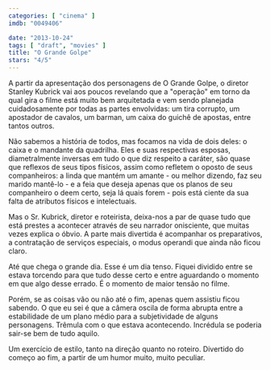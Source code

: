 ```yaml
---
categories: [ "cinema" ]
imdb: "0049406"

date: "2013-10-24"
tags: [ "draft", "movies" ]
title: "O Grande Golpe"
stars: "4/5"
---
```

A partir da apresentação dos personagens de O Grande Golpe, o diretor Stanley Kubrick vai aos poucos revelando que a "operação" em torno da qual gira o filme está muito bem arquitetada e vem sendo planejada cuidadosamente por todas as partes envolvidas: um tira corrupto, um apostador de cavalos, um barman, um caixa do guichê de apostas, entre tantos outros.

Não sabemos a história de todos, mas focamos na vida de dois deles: o caixa e o mandante da quadrilha. Eles e suas respectivas esposas, diametralmente inversas em tudo o que diz respeito a caráter, são quase que reflexos de seus tipos físicos, assim como refletem o oposto de seus companheiros: a linda que mantém um amante - ou melhor dizendo, faz seu marido mantê-lo - e a feia que deseja apenas que os planos de seu companheiro o deem certo, seja lá quais forem - pois está ciente da sua falta de atributos físicos e intelectuais.

Mas o Sr. Kubrick, diretor e roteirista, deixa-nos a par de quase tudo que está prestes a acontecer através de seu narrador onisciente, que muitas vezes explica o óbvio. A parte mais divertida é acompanhar os preparativos, a contratação de serviços especiais, o modus operandi que ainda não ficou claro.

Até que chega o grande dia. Esse é um dia tenso. Fiquei dividido entre se estava torcendo para que tudo desse certo e entre aguardando o momento em que algo desse errado. É o momento de maior tensão no filme.

Porém, se as coisas vão ou não até o fim, apenas quem assistiu ficou sabendo. O que eu sei é que a câmera oscila de forma abrupta entre a estabilidade de um plano médio para a subjetividade de alguns personagens. Trêmula com o que estava acontecendo. Incrédula se poderia sair-se bem de tudo aquilo.

Um exercício de estilo, tanto na direção quanto no roteiro. Divertido do começo ao fim, a partir de um humor muito, muito peculiar.


